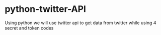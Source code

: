 # python-twitter-API
Using python we will use twitter api to get data from twitter while using 4 secret and token codes
